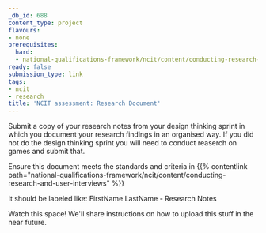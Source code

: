```yaml
---
_db_id: 688
content_type: project
flavours:
- none
prerequisites:
  hard:
  - national-qualifications-framework/ncit/content/conducting-research-and-user-interviews
ready: false
submission_type: link
tags:
- ncit
- research
title: 'NCIT assessment: Research Document'
---
```


Submit a copy of your research notes from your design thinking sprint in which you document your research findings in an organised way. If you did not do the design thinking sprint you will need to conduct reaserch on games and submit that.

Ensure this document meets the standards and criteria in {{% contentlink path="national-qualifications-framework/ncit/content/conducting-research-and-user-interviews" %}}

It should be labeled like: FirstName LastName - Research Notes
   
Watch this space! We'll share instructions on how to upload this stuff in the near future.